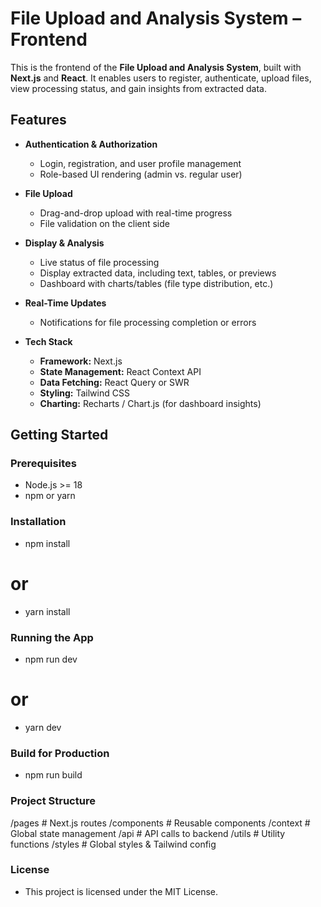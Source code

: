 # File Upload and Analysis System – Frontend

This is the frontend of the **File Upload and Analysis System**, built with **Next.js** and **React**. It enables users to register, authenticate, upload files, view processing status, and gain insights from extracted data.

## Features

- **Authentication & Authorization**
  - Login, registration, and user profile management
  - Role-based UI rendering (admin vs. regular user)

- **File Upload**
  - Drag-and-drop upload with real-time progress
  - File validation on the client side

- **Display & Analysis**
  - Live status of file processing
  - Display extracted data, including text, tables, or previews
  - Dashboard with charts/tables (file type distribution, etc.)

- **Real-Time Updates**
  - Notifications for file processing completion or errors

- **Tech Stack**
  - **Framework:** Next.js
  - **State Management:** React Context API
  - **Data Fetching:** React Query or SWR
  - **Styling:** Tailwind CSS
  - **Charting:** Recharts / Chart.js (for dashboard insights)

## Getting Started


### Prerequisites

- Node.js >= 18
- npm or yarn

### Installation
- npm install
# or
- yarn install

### Running the App 
- npm run dev 
# or
- yarn dev

### Build for Production
- npm run build

### Project Structure
/pages          # Next.js routes
/components     # Reusable components
/context        # Global state management
/api            # API calls to backend
/utils          # Utility functions
/styles         # Global styles & Tailwind config

### License
- This project is licensed under the MIT License.
